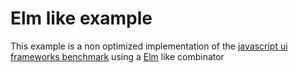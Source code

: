 # Elm like example

This example is a non optimized  implementation of the [javascript ui frameworks benchmark]() using a [Elm]() like combinator